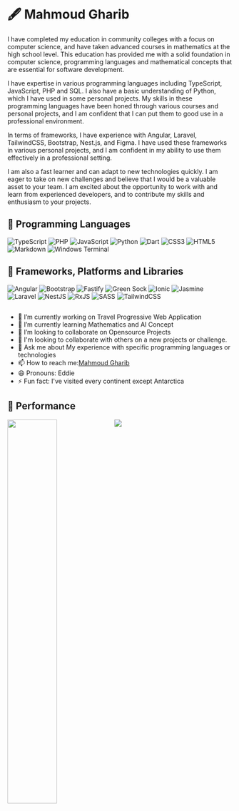 # :fountain_pen: Mahmoud Gharib
I have completed my education in community colleges with a focus on computer science, and have taken advanced courses in mathematics at the high school level. This education has provided me with a solid foundation in computer science, programming languages and mathematical concepts that are essential for software development.

I have expertise in various programming languages including TypeScript, JavaScript, PHP and SQL. I also have a basic understanding of Python, which I have used in some personal projects. My skills in these programming languages have been honed through various courses and personal projects, and I am confident that I can put them to good use in a professional environment.

In terms of frameworks, I have experience with Angular, Laravel, TailwindCSS, Bootstrap, Nest.js, and Figma. I have used these frameworks in various personal projects, and I am confident in my ability to use them effectively in a professional setting.

I am also a fast learner and can adapt to new technologies quickly. I am eager to take on new challenges and believe that I would be a valuable asset to your team. I am excited about the opportunity to work with and learn from experienced developers, and to contribute my skills and enthusiasm to your projects.

## :ear_with_hearing_aid: Programming Languages
![TypeScript](https://img.shields.io/badge/typescript-%23007ACC.svg?style=for-the-badge&logo=typescript&logoColor=white)
![PHP](https://img.shields.io/badge/php-%23777BB4.svg?style=for-the-badge&logo=php&logoColor=white)
![JavaScript](https://img.shields.io/badge/javascript-%23323330.svg?style=for-the-badge&logo=javascript&logoColor=%23F7DF1E)
![Python](https://img.shields.io/badge/python-3670A0?style=for-the-badge&logo=python&logoColor=ffdd54)
![Dart](https://img.shields.io/badge/dart-%230175C2.svg?style=for-the-badge&logo=dart&logoColor=white)
![CSS3](https://img.shields.io/badge/css3-%231572B6.svg?style=for-the-badge&logo=css3&logoColor=white)
![HTML5](https://img.shields.io/badge/html5-%23E34F26.svg?style=for-the-badge&logo=html5&logoColor=white)
![Markdown](https://img.shields.io/badge/markdown-%23000000.svg?style=for-the-badge&logo=markdown&logoColor=white)
![Windows Terminal](https://img.shields.io/badge/Windows%20Terminal-%234D4D4D.svg?style=for-the-badge&logo=windows-terminal&logoColor=white)

## :muscle: Frameworks, Platforms and Libraries
![Angular](https://img.shields.io/badge/angular-%23DD0031.svg?style=for-the-badge&logo=angular&logoColor=white)
![Bootstrap](https://img.shields.io/badge/bootstrap-%23563D7C.svg?style=for-the-badge&logo=bootstrap&logoColor=white)
![Fastify](https://img.shields.io/badge/fastify-%23000000.svg?style=for-the-badge&logo=fastify&logoColor=white)
![Green Sock](https://img.shields.io/badge/green%20sock-88CE02?style=for-the-badge&logo=greensock&logoColor=white)
![Ionic](https://img.shields.io/badge/Ionic-%233880FF.svg?style=for-the-badge&logo=Ionic&logoColor=white)
![Jasmine](https://img.shields.io/badge/jasmine-%238A4182.svg?style=for-the-badge&logo=jasmine&logoColor=white)
![Laravel](https://img.shields.io/badge/laravel-%23FF2D20.svg?style=for-the-badge&logo=laravel&logoColor=white)
![NestJS](https://img.shields.io/badge/nestjs-%23E0234E.svg?style=for-the-badge&logo=nestjs&logoColor=white)
![RxJS](https://img.shields.io/badge/rxjs-%23B7178C.svg?style=for-the-badge&logo=reactivex&logoColor=white)
![SASS](https://img.shields.io/badge/SASS-hotpink.svg?style=for-the-badge&logo=SASS&logoColor=white)
![TailwindCSS](https://img.shields.io/badge/tailwindcss-%2338B2AC.svg?style=for-the-badge&logo=tailwind-css&logoColor=white)



<div style="margin-top: 20px; margin-bottom: 20px;">

## 
- 🔭 I’m currently working on Travel Progressive Web Application
- 🌱 I’m currently learning Mathematics and AI Concept
- 👯 I’m looking to collaborate on Opensource Projects 
- 🤔 I'm looking to collaborate with others on a new projects or challenge.
- 💬 Ask me about My experience with specific programming languages or technologies
- 📫 How to reach me:[Mahmoud Gharib](https://github.com/Gharib84)
- 😄 Pronouns: Eddie
- ⚡ Fun fact: I've visited every continent except Antarctica

## :blue_book: Performance

<img align="left" width="47%" src="https://github-readme-stats.vercel.app/api?username=Gharib84&show_icons=true&bg_color=00000000"/>
<img align="left" width+"47%" src="https://github-readme-stats.vercel.app/api/top-langs/?username=Gharib84&hide_progress=true"/>



<!--
**Gharib84/Gharib84** is a ✨ _special_ ✨ repository because its `README.md` (this file) appears on your GitHub profile.

Here are some ideas to get you started:

- 🔭 I’m currently working on ...
- 🌱 I’m currently learning ...
- 👯 I’m looking to collaborate on ...
- 🤔 I’m looking for help with ...
- 💬 Ask me about ...
- 📫 How to reach me: ...
- 😄 Pronouns: ...
- ⚡ Fun fact: ...



-->

